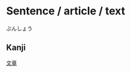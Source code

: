 # Sentence / article / text
ぶんしょう

## Kanji
[文](../Kanji/kanji-dict/文.md)[章](../Kanji/kanji-dict/章.md)